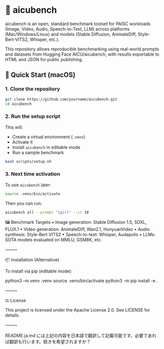 # 🧪 aicubench

aicubench is an open, standard benchmark toolset for PAISC workloads (Image, Video, Audio, Speech-to-Text, LLM) across platforms (Mac/Windows/Linux) and models (Stable Diffusion, AnimateDiff, Style-Bert-VITS2, Whisper, etc.).

This repository allows reproducible benchmarking using real-world prompts and datasets from Hugging Face AICU/aicubench, with results exportable to HTML and JSON for public publishing.

## 🔧 Quick Start (macOS)

### 1. Clone the repository

```bash
git clone https://github.com/yourname/aicubench.git
cd aicubench
```

### 2. Run the setup script

This will:
- Create a virtual environment (`.venv`)
- Activate it
- Install `aicubench` in editable mode
- Run a sample benchmark

```bash
bash scripts/setup.sh
```

### 3. Next time activation

To use `aicubench` later:

```bash
source .venv/bin/activate
```

Then you can run:

```bash
aicubench all --prompt "1girl" --it 10
```


🖼 Benchmark Targets
	•	Image generation: Stable Diffusion 1.5, SDXL, FLUX.1
	•	Video generation: AnimateDiff, Wan2.1, HunyuanVideo
	•	Audio synthesis: Style-Bert VITS2
	•	Speech-to-text: Whisper, Audapolis
	•	LLMs: SOTA models evaluated on MMLU, GSM8K, etc.

⸻

📦 Installation (Alternative)

To install via pip (editable mode):

python3 -m venv .venv
source .venv/bin/activate
python3 -m pip install -e .


⸻

⚖️ License

This project is licensed under the Apache License 2.0. See LICENSE for details.

⸻

README.ja.md には上記の内容を日本語で翻訳して記載可能です。必要であれば翻訳も行います。続きを希望されますか？